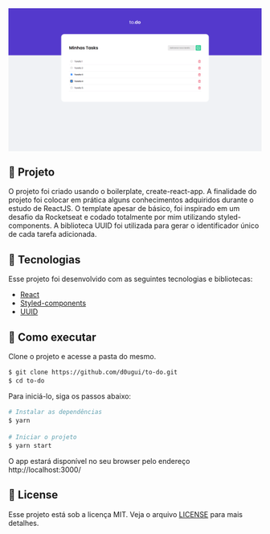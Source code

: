 <img align="center" src="src/assets/tela.png" alt="to-do">

## 📖 Projeto

O projeto foi criado usando o boilerplate, create-react-app. A finalidade do projeto foi colocar em prática alguns conhecimentos adquiridos durante o estudo de ReactJS. O template apesar de básico, foi inspirado em um desafio da Rocketseat e codado totalmente por mim utilizando styled-components. A biblioteca UUID foi utilizada para gerar o identificador único de cada tarefa adicionada. 

## 🧪 Tecnologias

Esse projeto foi desenvolvido com as seguintes tecnologias e bibliotecas: 

- [React](https://reactjs.org)
- [Styled-components](https://styled-components.com/)
- [UUID](https://www.npmjs.com/package/uuid)

## 🚀 Como executar

Clone o projeto e acesse a pasta do mesmo.

```bash
$ git clone https://github.com/d0ugui/to-do.git
$ cd to-do
```

Para iniciá-lo, siga os passos abaixo:

```bash
# Instalar as dependências
$ yarn

# Iniciar o projeto
$ yarn start
```

O app estará disponível no seu browser pelo endereço http://localhost:3000/

## 📝 License

Esse projeto está sob a licença MIT. Veja o arquivo [LICENSE](LICENSE.md) para mais detalhes.